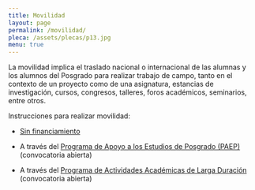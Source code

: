 ```yaml
---
title: Movilidad
layout: page
permalink: /movilidad/
pleca: /assets/plecas/p13.jpg
menu: true
---
```



La movilidad implica el traslado nacional o internacional de las alumnas y los alumnos del Posgrado 
para realizar trabajo de campo, tanto en el contexto de un proyecto como de una asignatura, estancias 
de investigación, cursos, congresos, talleres, foros académicos, seminarios, entre otros. 

Instrucciones para realizar movilidad:

 - [Sin financiamiento](/movilidad/sin-financiamiento/)

 - A través del [Programa de Apoyo a los Estudios de Posgrado (PAEP)](/movilidad/paep/) (convocatoria abierta)

 - A través del [Programa de Actividades Académicas de Larga Duración](/movilidad/larga-duracion/) (convocatoria abierta)
